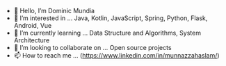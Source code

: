 - 👋 Hello, I’m Dominic Mundia
- 👀 I’m interested in ... Java, Kotlin, JavaScript, Spring, Python, Flask, Android, Vue 
- 🌱 I’m currently learning ... Data Structure and Algorithms, System Architecture 
- 💞️ I’m looking to collaborate on ... Open source projects
- 📫 How to reach me ... (https://www.linkedin.com/in/munnazzahaslam/)

<!---
Mundiaem/Mundiaem is a ✨ special ✨ repository because its `README.md` (this file) appears on your GitHub profile.
You can click the Preview link to take a look at your changes.
--->
